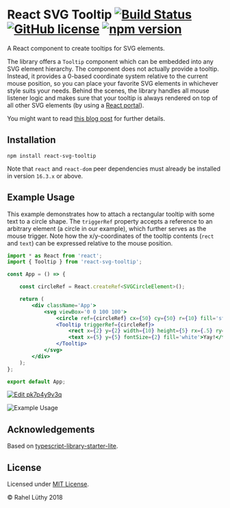 # React SVG Tooltip [![Build Status](https://travis-ci.org/fhnw-stec/stec-recorder.svg?branch=master)](https://travis-ci.org/netzwerg/react-svg-tooltip) [![GitHub license](https://img.shields.io/badge/license-MIT-blue.svg)](https://github.com/facebook/react/blob/master/LICENSE) [![npm version](https://img.shields.io/npm/v/react-svg-tooltip.svg?style=flat)](https://www.npmjs.com/package/react-svg-tooltip)

A React component to create tooltips for SVG elements.

The library offers a `Tooltip` component which can be embedded into any SVG element hierarchy.
The component does not actually provide a tooltip.
Instead, it provides a 0-based coordinate system relative to the current mouse position, so you can place your favorite SVG elements in whichever style suits your needs.
Behind the scenes, the library handles all mouse listener logic and makes sure that your tooltip is always rendered on top of all other SVG elements (by using a [React portal](https://reactjs.org/docs/portals.html)).

You might want to read [this blog post](https://netzwerg.ch/blog/2018/05/24/react-svg-tooltips/) for further details.

## Installation

`npm install react-svg-tooltip`

Note that `react` and `react-dom` peer dependencies must already be installed in version `16.3.x` or above.

## Example Usage

This example demonstrates how to attach a rectangular tooltip with some text to a circle shape.
The `triggerRef` property accepts a reference to an arbitrary element (a circle in our example), which further serves as the mouse trigger.
Note how the x/y-coordinates of the tooltip contents (`rect` and `text`) can be expressed relative to the mouse position. 

```jsx
import * as React from 'react';
import { Tooltip } from 'react-svg-tooltip';

const App = () => {

    const circleRef = React.createRef<SVGCircleElement>();

    return (
        <div className='App'>
            <svg viewBox='0 0 100 100'>
                <circle ref={circleRef} cx={50} cy={50} r={10} fill='steelblue'/>
                <Tooltip triggerRef={circleRef}>
                    <rect x={2} y={2} width={10} height={5} rx={.5} ry={.5} fill='black'/>
                    <text x={5} y={5} fontSize={2} fill='white'>Yay!</text>
                </Tooltip>
            </svg>
        </div>
    );
};

export default App;
```

[![Edit pk7p4y9v3q](https://codesandbox.io/static/img/play-codesandbox.svg)](https://codesandbox.io/s/pk7p4y9v3q)

![Example Usage](screenshot.png)

## Acknowledgements

Based on [typescript-library-starter-lite](https://github.com/tonysneed/typescript-library-starter-lite.git).

## License

Licensed under [MIT License](LICENSE).

&copy; Rahel Lüthy 2018
